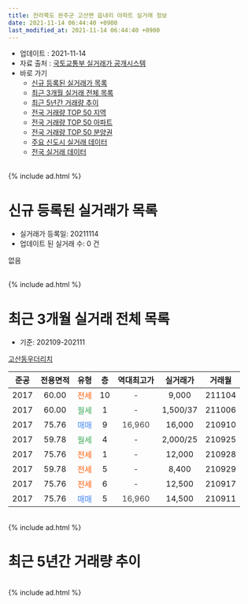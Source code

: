 ```yaml
---
title: 전라북도 완주군 고산면 읍내리 아파트 실거래 정보
date: 2021-11-14 06:44:40 +0900
last_modified_at: 2021-11-14 06:44:40 +0900
---
```


* 업데이트 : 2021-11-14
* 자료 출처 : [국토교통부 실거래가 공개시스템](http://rt.molit.go.kr)
* 바로 가기
    * [신규 등록된 실거래가 목록](#신규-등록된-실거래가-목록)
    * [최근 3개월 실거래 전체 목록](#최근-3개월-실거래-전체-목록)
    * [최근 5년간 거래량 추이](#최근-5년간-거래량-추이)
    * [전국 거래량 TOP 50 지역](https://inasie.github.io/apt-trade-info/최근-3개월-전국에서-가장-거래가-많이-발생한-지역)
    * [전국 거래량 TOP 50 아파트](https://inasie.github.io/apt-trade-info/최근-3개월-전국에서-가장-거래가-많이-발생한-아파트)
    * [전국 거래량 TOP 50 분양권](https://inasie.github.io/apt-trade-info/최근-3개월-전국에서-가장-거래가-많이-발생한-분양권)
    * [주요 신도시 실거래 데이터](https://inasie.github.io/apt-trade-info/주요-신도시)
    * [전국 실거래 데이터](https://inasie.github.io/apt-trade-info/전국)
<br>
{% include ad.html %}
<br>

# 신규 등록된 실거래가 목록
* 실거래가 등록일: 20211114
* 업데이트 된 실거래 수: 0 건

없음

<br>
{% include ad.html %}
<br>

# 최근 3개월 실거래 전체 목록
* 기준: 202109-202111


[고산동우더리치](https://search.naver.com/search.naver?query=%EC%A0%84%EB%9D%BC%EB%B6%81%EB%8F%84+%EC%99%84%EC%A3%BC%EA%B5%B0+%EA%B3%A0%EC%82%B0%EB%A9%B4+%EC%9D%8D%EB%82%B4%EB%A6%AC+%EA%B3%A0%EC%82%B0%EB%8F%99%EC%9A%B0%EB%8D%94%EB%A6%AC%EC%B9%98)

|준공|전용면적|유형|층|역대최고가|실거래가|거래월|
|:---:|:---:|:---:|:---:|:---:|:---:|:---:|
|2017|60.00|<span style="color:#ff5a00">전세</span>|10|<span style="color:#444444">-</span>|9,000|211104|
|2017|60.00|<span style="color:#34a853">월세</span>|1|<span style="color:#444444">-</span>|1,500/37|211006|
|2017|75.76|<span style="color:#4285f3">매매</span>|9|<span style="color:#444444">16,960</span>|16,000|210910|
|2017|59.78|<span style="color:#34a853">월세</span>|4|<span style="color:#444444">-</span>|2,000/25|210925|
|2017|75.76|<span style="color:#ff5a00">전세</span>|1|<span style="color:#444444">-</span>|12,000|210928|
|2017|59.78|<span style="color:#ff5a00">전세</span>|5|<span style="color:#444444">-</span>|8,400|210929|
|2017|75.76|<span style="color:#ff5a00">전세</span>|6|<span style="color:#444444">-</span>|12,500|210917|
|2017|75.76|<span style="color:#4285f3">매매</span>|5|<span style="color:#444444">16,960</span>|14,500|210911|


<br>
{% include ad.html %}
<br>

# 최근 5년간 거래량 추이


<div style="width:100%;">
    <canvas id="deal_progress" height="200"></canvas>
</div>

<script>
new Chart(document.getElementById("deal_progress"), {
    type: 'line',
    data: {
        labels: ['201611','201612','201701','201702','201703','201704','201705','201706','201707','201708','201709','201710','201711','201712','201801','201802','201803','201804','201805','201806','201807','201808','201809','201810','201811','201812','201901','201902','201903','201904','201905','201906','201907','201908','201909','201910','201911','201912','202001','202002','202003','202004','202005','202006','202007','202008','202009','202010','202011','202012','202101','202102','202103','202104','202105','202106','202107','202108','202109','202110','202111'],
        datasets: [{
            label: '매매',
            pointRadius: 1,
            data: [0, 1, 0, 0, 0, 0, 0, 0, 0, 0, 0, 0, 0, 1, 3, 0, 0, 0, 1, 0, 1, 0, 0, 1, 1, 0, 1, 0, 1, 0, 0, 1, 2, 2, 1, 0, 5, 1, 1, 3, 0, 0, 1, 0, 0, 2, 0, 0, 3, 1, 2, 0, 18, 4, 0, 0, 0, 1, 2, 0, 0],
            borderColor: "rgba(255, 201, 14, 1)",
            backgroundColor: "rgba(255, 201, 14, 0.5)",
            fill: false,
            lineTension: 0
        },{
            label: '전월세',
            pointRadius: 1,
            data: [0, 0, 0, 0, 0, 0, 0, 0, 0, 0, 3, 2, 0, 0, 2, 0, 2, 0, 0, 0, 0, 1, 1, 1, 0, 1, 0, 3, 1, 6, 2, 1, 4, 2, 3, 2, 0, 0, 1, 3, 3, 0, 2, 5, 1, 2, 4, 2, 2, 2, 2, 2, 3, 7, 4, 2, 0, 1, 4, 1, 1],
            borderColor: "rgba(0, 141, 185, 1)",
            backgroundColor: "rgba(0, 141, 185, 0.5)",
            fill: false,
            lineTension: 0
        }
        ]
    },
    options: {
        responsive: true,
        title: {
            display: false
        },
        tooltips: {
            mode: 'index',
            intersect: false
        },
        hover: {
            mode: 'nearest',
            intersect: true
        },
        scales: {
            xAxes: [{
                display: true,
                scaleLabel: {
                    display: true,
                    labelString: '년/월'
                }
            }],
            yAxes: [{
                display: true,
                ticks: {
                    suggestedMin: 0,
                },
                scaleLabel: {
                    display: true,
                    labelString: '실거래 수'
                }
            }]
        }
    }
});

</script>


<br>
{% include ad.html %}
<br>

